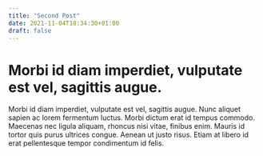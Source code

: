 ```yaml
---
title: "Second Post"
date: 2021-11-04T18:34:30+01:00
draft: false
---
```


# Morbi id diam imperdiet, vulputate est vel, sagittis augue.

Morbi id diam imperdiet, vulputate est vel, sagittis augue. Nunc aliquet sapien ac lorem fermentum luctus. Morbi dictum erat id tempus commodo. Maecenas nec ligula aliquam, rhoncus nisi vitae, finibus enim. Mauris id tortor quis purus ultrices congue. Aenean ut justo risus. Etiam at libero id erat pellentesque tempor condimentum id felis.